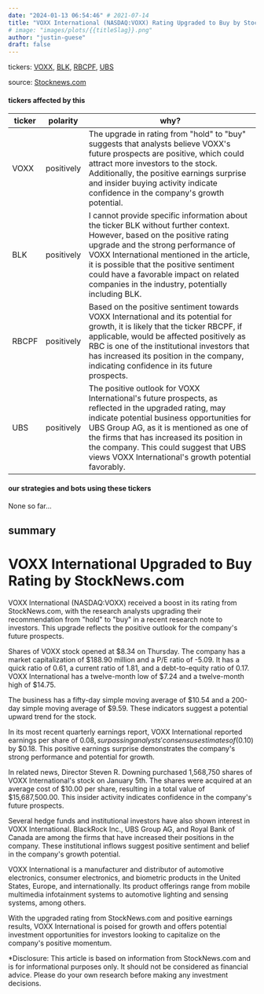 ```yaml
---
date: "2024-01-13 06:54:46" # 2021-07-14
title: "VOXX International (NASDAQ:VOXX) Rating Upgraded to Buy by StockNews.com"
# image: "images/plots/{{titleSlag}}.png"
author: "justin-guese"
draft: false
---
```

tickers: <a href='https://finance.yahoo.com/quote/VOXX' target='_blank'>VOXX</a>, <a href='https://finance.yahoo.com/quote/BLK' target='_blank'>BLK</a>, <a href='https://finance.yahoo.com/quote/RBCPF' target='_blank'>RBCPF</a>, <a href='https://finance.yahoo.com/quote/UBS' target='_blank'>UBS</a> 

source: <a href='https://www.defenseworld.net/2024/01/13/voxx-international-nasdaqvoxx-rating-increased-to-buy-at-stocknews-com.html' target='_blank'>Stocknews.com</a>

#### tickers affected by this

| ticker | polarity | why? |
|------------|------------|------------|
| VOXX | positively | The upgrade in rating from "hold" to "buy" suggests that analysts believe VOXX's future prospects are positive, which could attract more investors to the stock. Additionally, the positive earnings surprise and insider buying activity indicate confidence in the company's growth potential. |
| BLK | positively | I cannot provide specific information about the ticker BLK without further context. However, based on the positive rating upgrade and the strong performance of VOXX International mentioned in the article, it is possible that the positive sentiment could have a favorable impact on related companies in the industry, potentially including BLK. |
| RBCPF | positively | Based on the positive sentiment towards VOXX International and its potential for growth, it is likely that the ticker RBCPF, if applicable, would be affected positively as RBC is one of the institutional investors that has increased its position in the company, indicating confidence in its future prospects. |
| UBS | positively | The positive outlook for VOXX International's future prospects, as reflected in the upgraded rating, may indicate potential business opportunities for UBS Group AG, as it is mentioned as one of the firms that has increased its position in the company. This could suggest that UBS views VOXX International's growth potential favorably. |



#### our strategies and bots using these tickers

None so far...

## summary

# VOXX International Upgraded to Buy Rating by StockNews.com

VOXX International (NASDAQ:VOXX) received a boost in its rating from StockNews.com, with the research analysts upgrading their recommendation from "hold" to "buy" in a recent research note to investors. This upgrade reflects the positive outlook for the company's future prospects.

Shares of VOXX stock opened at $8.34 on Thursday. The company has a market capitalization of $188.90 million and a P/E ratio of -5.09. It has a quick ratio of 0.61, a current ratio of 1.81, and a debt-to-equity ratio of 0.17. VOXX International has a twelve-month low of $7.24 and a twelve-month high of $14.75.

The business has a fifty-day simple moving average of $10.54 and a 200-day simple moving average of $9.59. These indicators suggest a potential upward trend for the stock.

In its most recent quarterly earnings report, VOXX International reported earnings per share of $0.08, surpassing analysts' consensus estimates of ($0.10) by $0.18. This positive earnings surprise demonstrates the company's strong performance and potential for growth.

In related news, Director Steven R. Downing purchased 1,568,750 shares of VOXX International's stock on January 5th. The shares were acquired at an average cost of $10.00 per share, resulting in a total value of $15,687,500.00. This insider activity indicates confidence in the company's future prospects.

Several hedge funds and institutional investors have also shown interest in VOXX International. BlackRock Inc., UBS Group AG, and Royal Bank of Canada are among the firms that have increased their positions in the company. These institutional inflows suggest positive sentiment and belief in the company's growth potential.

VOXX International is a manufacturer and distributor of automotive electronics, consumer electronics, and biometric products in the United States, Europe, and internationally. Its product offerings range from mobile multimedia infotainment systems to automotive lighting and sensing systems, among others.

With the upgraded rating from StockNews.com and positive earnings results, VOXX International is poised for growth and offers potential investment opportunities for investors looking to capitalize on the company's positive momentum.

*Disclosure: This article is based on information from StockNews.com and is for informational purposes only. It should not be considered as financial advice. Please do your own research before making any investment decisions.